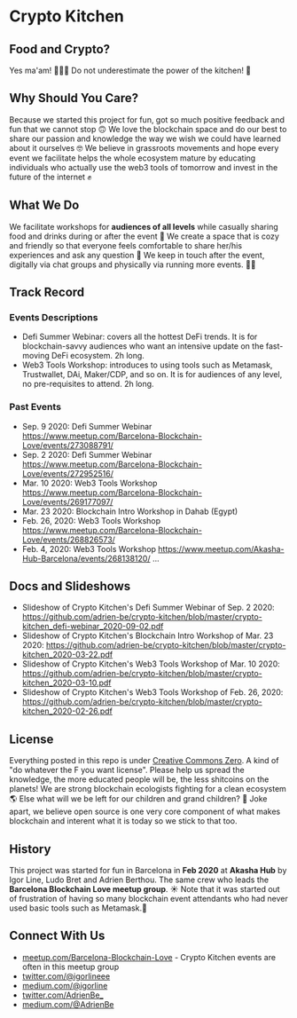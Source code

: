 # Crypto Kitchen

## Food and Crypto?
Yes ma'am! 🥑🍎🍩 Do not underestimate the power of the kitchen! 💪

## Why Should You Care?
Because we started this project for fun, got so much positive feedback and fun that we cannot stop 🙃
We love the blockchain space and do our best to share our passion and knowledge the way we wish we could have learned about it ourselves 🤓
We believe in grassroots movements and hope every event we facilitate helps the whole ecosystem mature by educating individuals who actually use the web3 tools of tomorrow and invest in the future of the internet ✊

## What We Do
We facilitate workshops for **audiences of all levels** while casually sharing food and drinks during or after the event 🍹
We create a space that is cozy and friendly so that everyone feels comfortable to share her/his experiences and ask any question 🤗 
We keep in touch after the event, digitally via chat groups and physically via running more events. 👥👥

## Track Record

### Events Descriptions
 - Defi Summer Webinar: covers all the hottest DeFi trends. It is for blockchain-savvy audiences who want an intensive update on the fast-moving DeFi ecosystem. 2h long.
 - Web3 Tools Workshop: introduces to using tools such as Metamask, Trustwallet, DAi, Maker/CDP, and so on. It is for audiences of any level, no pre-requisites to attend. 2h long.
 
### Past Events
 - Sep. 9 2020: Defi Summer Webinar https://www.meetup.com/Barcelona-Blockchain-Love/events/273088791/
 - Sep. 2 2020: Defi Summer Webinar https://www.meetup.com/Barcelona-Blockchain-Love/events/272952516/
 - Mar. 10 2020: Web3 Tools Workshop https://www.meetup.com/Barcelona-Blockchain-Love/events/269177097/
 - Mar. 23 2020: Blockchain Intro Workshop in Dahab (Egypt)
 - Feb. 26, 2020: Web3 Tools Workshop https://www.meetup.com/Barcelona-Blockchain-Love/events/268826573/
 - Feb. 4, 2020: Web3 Tools Workshop https://www.meetup.com/Akasha-Hub-Barcelona/events/268138120/
 ...

## Docs and Slideshows
 - Slideshow of Crypto Kitchen's Defi Summer Webinar of Sep. 2 2020: https://github.com/adrien-be/crypto-kitchen/blob/master/crypto-kitchen_defi-webinar_2020-09-02.pdf
 - Slideshow of Crypto Kitchen's Blockchain Intro Workshop of Mar. 23 2020: https://github.com/adrien-be/crypto-kitchen/blob/master/crypto-kitchen_2020-03-22.pdf
 - Slideshow of Crypto Kitchen's Web3 Tools Workshop of Mar. 10 2020: https://github.com/adrien-be/crypto-kitchen/blob/master/crypto-kitchen_2020-03-10.pdf
 - Slideshow of Crypto Kitchen's Web3 Tools Workshop of Feb. 26, 2020: https://github.com/adrien-be/crypto-kitchen/blob/master/crypto-kitchen_2020-02-26.pdf

## License
Everything posted in this repo is under [Creative Commons Zero](https://creativecommons.org/share-your-work/public-domain/cc0/). A kind of "do whatever the F you want license".
Please help us spread the knowledge, the more educated people will be, the less shitcoins on the planets! 
We are strong blockchain ecologists fighting for a clean ecosystem 🌎 
Else what will we be left for our children and grand children? 👶
Joke apart, we believe open source is one very core component of what makes blockchain and interent what it is today so we stick to that too.

## History
This project was started for fun in Barcelona in **Feb 2020** at **Akasha Hub** by Igor Line, Ludo Bret and Adrien Berthou. The same crew who leads the **Barcelona Blockchain Love meetup group**. ☀️ Note that it was started out of frustration of having so many blockchain event attendants who had never used basic tools such as Metamask.🤨

## Connect With Us
 - [meetup.com/Barcelona-Blockchain-Love](https://meetup.com/Barcelona-Blockchain-Love) - Crypto Kitchen events are often in this meetup group
 - [twitter.com/@igorlineee](https://twitter.com/@igorlineee)
 - [medium.com/@igorline](https://medium.com/@igorline)
 - [twitter.com/AdrienBe_](https://twitter.com/AdrienBe_)
 - [medium.com/@AdrienBe](https://medium.com/@AdrienBe)
